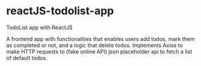 # reactJS-todolist-app
TodoList app with ReactJS

A frontend app with functionalities that enables users add todos, mark them as completed or not,
and a logic that delete todos.
Implements Axios to make HTTP requests to (fake online API) json placeholder api to 
fetch a list of default todos.

